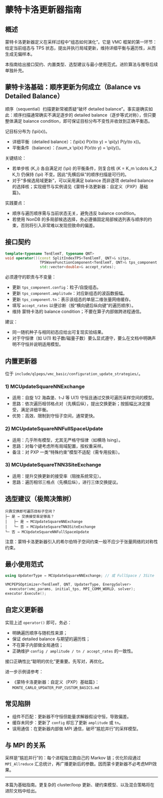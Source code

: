# 蒙特卡洛更新器指南

## 概述

蒙特卡洛更新器定义在采样过程中“组态如何演化”。它是 VMC 框架的第一环节：给定当前组态与 TPS 状态，提出并执行局域更新，维持详细平衡与遍历性，从而生成无偏样本。

本指南给出接口契约、内置类型、选型建议与最小使用范式。进阶算法与推导后续单独补充。

## 蒙特卡洛基础：顺序更新为何成立（Balance vs Detailed Balance）

顺序（sequential）扫描更新常被质疑“破坏 detailed balance”。事实是确实如此：顺序扫描通常确实不满足逐步的 detailed balance（逐步等式对称），但只要整体满足 balance condition，即可保证目标分布不变性并收敛到正确平衡态。

记目标分布为 \(\pi(x)\)。
- 详细平衡（detailed balance）：\(\pi(x) P(x\to y) = \pi(y) P(y\to x)\)。
- 平衡条件（balance）：\(\sum_x \pi(x) P(x\to y) = \pi(y)\)。

关键结论：
- 若单步核 \(K_i\) 各自满足对 \(\pi\) 的平衡条件，则复合核 \(K = K_m \cdots K_2 K_1\) 仍保持 \(\pi\) 不变。因此“先横后纵”的顺序扫描是可行的。
- 对于“多候选局域更新”，可以采用满足 balance 而非逐项 detailed balance 的选择核；实现细节与实例请见《蒙特卡洛更新器：自定义（PXP）基础篇》。

实践要点：
- 顺序与遍历顺序需与当前状态无关，避免违反 balance condition。
- 若使用 NonDB 的多局部候选选择，务必遵循固定局部候选列表与顺序的约束，否则将引入非常难以发现但致命的偏差。

## 接口契约

```cpp
template<typename TenElemT, typename QNT>
void operator()(const SplitIndexTPS<TenElemT, QNT>& sitps,
                TPSWaveFunctionComponent<TenElemT, QNT>& tps_component,
                std::vector<double>& accept_rates);
```

必须遵守的职责与不变量：
- 更新 `tps_component.config`：粒子/自旋组态。
- 更新 `tps_component.amplitude`：对应新组态的波函数振幅。
- 更新 `tps_component.tn`：表示该组态的单层二维张量网络缓存。
- 填写 `accept_rates` 以便诊断（按“横向键后纵向键”的遍历顺序）。
- 维持 蒙特卡洛的 balance condition；不要在算子内部做跨进程通信。

建议：
- 同一随机种子与相同初态应给出可复现实验结果。
- 对于守恒律（如 U(1) 粒子数/磁量子数）要么显式遵守，要么在文档中明确声明不守恒并说明适用模型。

## 内置更新器

位于 `include/qlpeps/vmc_basic/configuration_update_strategies/`。

### 1) MCUpdateSquareNNExchange
- 适用：自旋 1/2 海森堡、t-J 等 U(1) 守恒且通过交换可遍历采样空间的模型。
- 思路：依次遍历相邻格点对（先横后纵），提出交换更新；按振幅比决定接受，满足详细平衡。
- 优势：高效、限制到守恒子空间，通常更快。

### 2) MCUpdateSquareNNFullSpaceUpdate
- 适用：几乎所有模型，尤其无严格守恒律（如横场 Ising）。
- 思路：对每个键考虑所有局域配置，按权重采样。
- 备注：对 PXP 一类“特殊约束”模型不适配（需专用投影）。

### 3) MCUpdateSquareTNN3SiteExchange
- 适用：提升交换更新的接受率（阻挫系统常见）。
- 思路：遍历相邻三格点（先横后纵），进行三体交换提议。

## 选型建议（极简决策树）

```
只靠交换即可遍历目标子空间？
├─ 是 → 交换接受率足够高？
│   ├─ 是 → MCUpdateSquareNNExchange
│   └─ 否 → MCUpdateSquareTNN3SiteExchange
└─ 否 → MCUpdateSquareNNFullSpaceUpdate
```

注意：蒙特卡洛更新器引入的希尔伯特子空间约束一般不应少于张量网络的对称性约束。

## 最小使用范式

```cpp
using UpdaterType = MCUpdateSquareNNExchange; // 或 FullSpace / 3Site

VMCPEPSOptimizer<TenElemT, QNT, UpdaterType, EnergySolver>
  executor(vmc_params, initial_tps, MPI_COMM_WORLD, solver);
executor.Execute();
```

## 自定义更新器

实现上述 `operator()` 即可，务必：
- 明确遍历顺序与随机性来源；
- 保证 detailed balance 与期望的遍历性；
- 不在算子内部做全局通信；
- 正确维护 `config / amplitude / tn / accept_rates` 的一致性。

接口正确性比“聪明的优化”更重要。先写对，再优化。

进一步示例请参考：
- 《蒙特卡洛更新器：自定义（PXP）基础篇》：`MONTE_CARLO_UPDATER_PXP_CUSTOM_BASICS.md`

## 常见陷阱

- 组件不匹配：更新器不守恒但能量求解器假设守恒，导致偏差。
- 缓存未同步：更新了 `config` 却忘了更新 `amplitude` 或 `tn`。
- 误用通信：在更新器内部做 MPI 通信，破坏“尴尬并行”的采样模型。

## 与 MPI 的关系

采样是“尴尬并行”的：每个进程独立跑自己的 Markov 链；优化阶段通过 `MPI_Allreduce` 汇总统计，再广播更新后的参数。因而蒙卡更新器不必考虑MPI效果。

---

本篇为基础指南。更复杂的 cluster/loop 更新、硬约束模型、以及混合策略将在进阶文档中给出。


